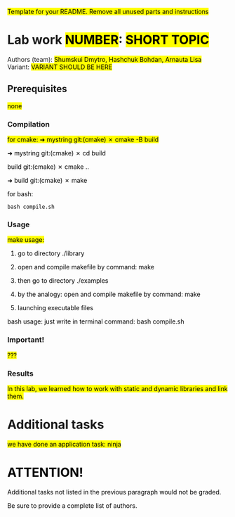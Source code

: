 <mark>Template for your README. Remove all unused parts and instructions</mark>

# Lab work <mark>NUMBER</mark>: <mark>SHORT TOPIC</mark>
Authors (team): <mark>Shumskui Dmytro, Hashchuk Bohdan, Arnauta Lisa</mark><br>
Variant: <mark>VARIANT SHOULD BE HERE</mark>
## Prerequisites

<mark>
none
</mark>

### Compilation

<mark>
  for cmake:
➜  mystring git:(cmake) ✗ cmake -B build
  
➜  mystring git:(cmake) ✗ cd build

build git:(cmake) ✗ cmake ..

➜  build git:(cmake) ✗ make


  for bash:

  
    bash compile.sh
    

</mark>


### Usage

<mark>
make usage:

  1. go to directory ./library

  2. open and compile makefile by command: make

  3. then go to directory ./examples

  4. by the analogy: open and compile makefile by command: make

  5. launching executable files

bash usage:
  just write in terminal command: bash compile.sh 
  
</mark>

### Important!

<mark>??? </mark>

### Results

<mark>In this lab, we learned how to work with static and dynamic libraries and link them.</mark>

# Additional tasks
<mark>
we have done an application task: ninja
<mark>

# ATTENTION!
  
Additional tasks not listed in the previous paragraph would not be graded.

Be sure to provide a complete list of authors.

